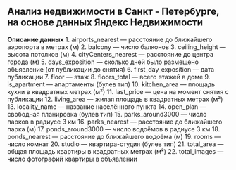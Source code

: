 
## Анализ недвижимости в Санкт - Петербурге, на основе данных Яндекс Недвижимости
  **Описание данных**
    1. airports_nearest — расстояние до ближайшего аэропорта в метрах (м)
    2. balcony — число балконов
    3. ceiling_height — высота потолков (м)
    4. cityCenters_nearest — расстояние до центра города (м)
    5. days_exposition — сколько дней было размещено объявление (от публикации до снятия)
    6. first_day_exposition — дата публикации
    7. floor — этаж
    8. floors_total — всего этажей в доме
    9. is_apartment — апартаменты (булев тип)
    10. kitchen_area — площадь кухни в квадратных метрах (м²)
    11. last_price — цена на момент снятия с публикации
    12. living_area — жилая площадь в квадратных метрах (м²)
    13. locality_name — название населённого пункта
    14. open_plan — свободная планировка (булев тип)
    15. parks_around3000 — число парков в радиусе 3 км
    16. parks_nearest — расстояние до ближайшего парка (м)
    17. ponds_around3000 — число водоёмов в радиусе 3 км
    18. ponds_nearest — расстояние до ближайшего водоёма (м)
    19. rooms — число комнат
    20. studio — квартира-студия (булев тип)
    21. total_area — общая площадь квартиры в квадратных метрах (м²)
    22. total_images — число фотографий квартиры в объявлении
